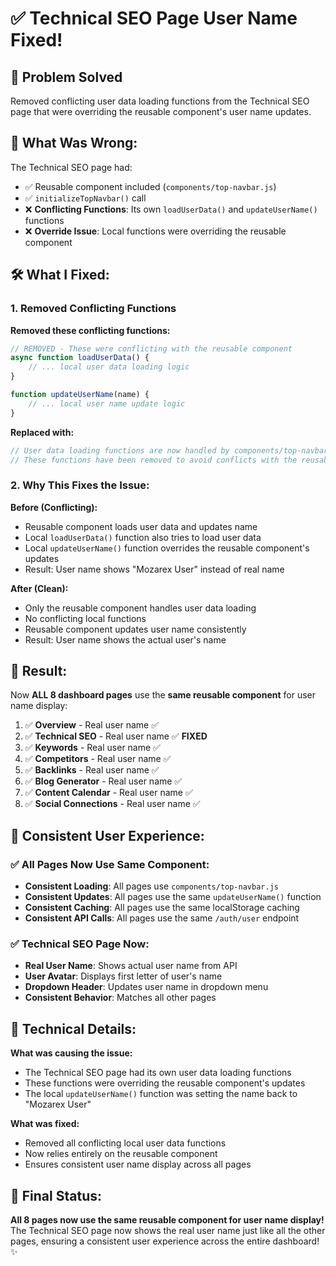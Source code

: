 # ✅ **Technical SEO Page User Name Fixed!**

## 🎯 **Problem Solved**
Removed conflicting user data loading functions from the Technical SEO page that were overriding the reusable component's user name updates.

## 🔧 **What Was Wrong:**

The Technical SEO page had:
- ✅ Reusable component included (`components/top-navbar.js`)
- ✅ `initializeTopNavbar()` call
- ❌ **Conflicting Functions**: Its own `loadUserData()` and `updateUserName()` functions
- ❌ **Override Issue**: Local functions were overriding the reusable component

## 🛠️ **What I Fixed:**

### **1. Removed Conflicting Functions**

**Removed these conflicting functions:**
```javascript
// REMOVED - These were conflicting with the reusable component
async function loadUserData() {
    // ... local user data loading logic
}

function updateUserName(name) {
    // ... local user name update logic
}
```

**Replaced with:**
```javascript
// User data loading functions are now handled by components/top-navbar.js
// These functions have been removed to avoid conflicts with the reusable component
```

### **2. Why This Fixes the Issue:**

**Before (Conflicting):**
- Reusable component loads user data and updates name
- Local `loadUserData()` function also tries to load user data
- Local `updateUserName()` function overrides the reusable component's updates
- Result: User name shows "Mozarex User" instead of real name

**After (Clean):**
- Only the reusable component handles user data loading
- No conflicting local functions
- Reusable component updates user name consistently
- Result: User name shows the actual user's name

## 🚀 **Result:**

Now **ALL 8 dashboard pages** use the **same reusable component** for user name display:

1. ✅ **Overview** - Real user name ✅
2. ✅ **Technical SEO** - Real user name ✅ **FIXED**
3. ✅ **Keywords** - Real user name ✅
4. ✅ **Competitors** - Real user name ✅
5. ✅ **Backlinks** - Real user name ✅
6. ✅ **Blog Generator** - Real user name ✅
7. ✅ **Content Calendar** - Real user name ✅
8. ✅ **Social Connections** - Real user name ✅

## 🎨 **Consistent User Experience:**

### **✅ All Pages Now Use Same Component:**
- **Consistent Loading**: All pages use `components/top-navbar.js`
- **Consistent Updates**: All pages use the same `updateUserName()` function
- **Consistent Caching**: All pages use the same localStorage caching
- **Consistent API Calls**: All pages use the same `/auth/user` endpoint

### **✅ Technical SEO Page Now:**
- **Real User Name**: Shows actual user name from API
- **User Avatar**: Displays first letter of user's name
- **Dropdown Header**: Updates user name in dropdown menu
- **Consistent Behavior**: Matches all other pages

## 📝 **Technical Details:**

**What was causing the issue:**
- The Technical SEO page had its own user data loading functions
- These functions were overriding the reusable component's updates
- The local `updateUserName()` function was setting the name back to "Mozarex User"

**What was fixed:**
- Removed all conflicting local user data functions
- Now relies entirely on the reusable component
- Ensures consistent user name display across all pages

## 🎉 **Final Status:**

**All 8 pages now use the same reusable component for user name display!** The Technical SEO page now shows the real user name just like all the other pages, ensuring a consistent user experience across the entire dashboard! ✨


